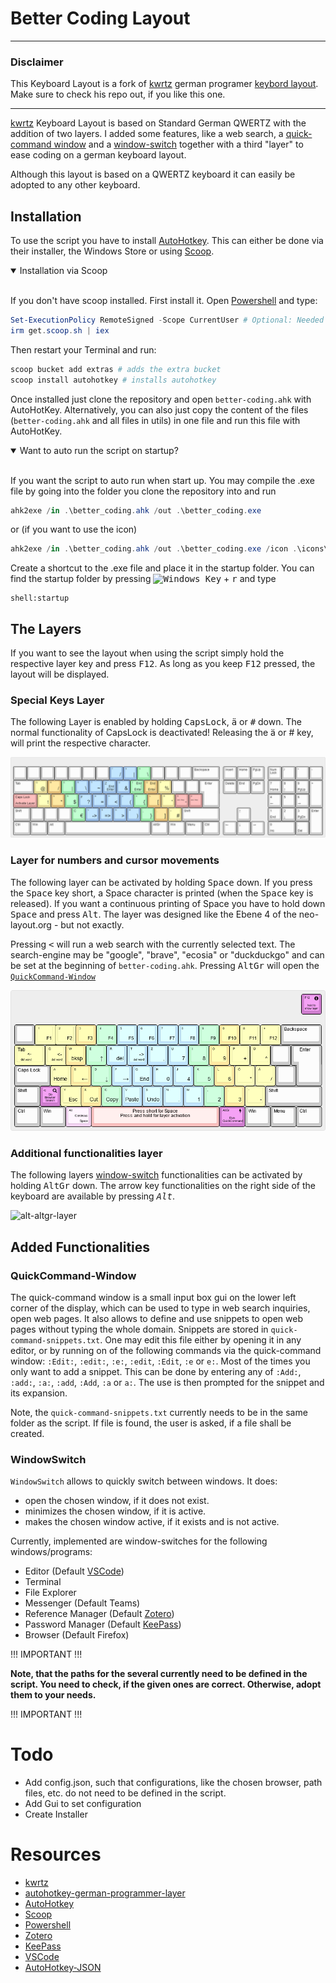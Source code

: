 # Better Coding Layout
----------------------

### Disclaimer

This Keyboard Layout is a fork of [kwrtz] german programer [keybord layout][kwrtz-layout].
Make sure to check his repo out, if you like this one.

----------------------------

[kwrtz] Keyboard Layout is based on Standard German QWERTZ with the addition of two layers.
I added some features, like a web search, a [quick-command window](#quickcommand-window) and a  [window-switch](#windowswitch) together with a third "layer" to ease coding on a german keyboard layout.

Although this layout is based on a QWERTZ keyboard it can easily be adopted to any other keyboard.

## Installation

To use the script you have to install [AutoHotkey][ahk]. This can either be done via their installer, the Windows Store or using [Scoop][scoop].


<details open>
<summary>Installation via Scoop</summary>
<br>

If you don't have scoop installed. First install it. Open [Powershell][powershell] and type:
```PowerShell
Set-ExecutionPolicy RemoteSigned -Scope CurrentUser # Optional: Needed to run a remote script the first time
irm get.scoop.sh | iex
```

Then restart your Terminal and run:
```PowerShell
scoop bucket add extras # adds the extra bucket
scoop install autohotkey # installs autohotkey
```

</details>

Once installed just clone the repository and open `better-coding.ahk` with AutoHotKey. Alternatively, you can also just copy the content of the files (`better-coding.ahk` and all files in utils) in one file and run this file with AutoHotKey.


<details open>
<summary>Want to auto run the script on startup?</summary>
<br>

If you want the script to auto run when start up. You may compile the .exe file by going into the folder you clone the repository into and run

```PowerShell
ahk2exe /in .\better_coding.ahk /out .\better_coding.exe
```

or (if you want to use the icon)

```PowerShell
ahk2exe /in .\better_coding.ahk /out .\better_coding.exe /icon .\icons\better-coding-icon.ico
```

Create a shortcut to the .exe file and place it in the startup folder. You can find the startup folder by pressing <kbd>![Windows Key][newwinlogo]</kbd> + <kbd>r</kbd> and type
```
shell:startup
```
</details>


## The Layers

If you want to see the layout when using the script simply hold the respective layer key and press <kbd>F12</kbd>. As long as you keep <kbd>F12</kbd> pressed, the layout will be displayed.

### Special Keys Layer

The following Layer is enabled by holding <kbd>CapsLock</kbd>, <kbd>ä</kbd> or <kbd>#</kbd> down. The normal functionality of CapsLock is deactivated! Releasing the ä or # key, will print the respective character.

![CapsLock, ä or # Layer](images/capslock-layer.png)

### Layer for numbers and cursor movements

The following layer can be activated by holding <kbd>Space</kbd> down. If you press the <kbd>Space</kbd> key short, a Space character is printed (when the <kbd>Space</kbd> key is released). If you want a continuous printing of Space you have to hold down <kbd>Space</kbd> and press <kbd>Alt</kbd>.
The layer was designed like the Ebene 4 of the neo-layout.org - but not exactly.

Pressing <kbd><</kbd> will run a web search with the currently selected text. The search-engine may be "google", "brave", "ecosia" or "duckduckgo" and can be set at the beginning of ``better-coding.ahk``. Pressing <kbd>AltGr</kbd> will open the [`QuickCommand-Window`](#quickcommand-window)

![Space-Layer](images/space-layer-short.png)

### Additional functionalities layer

The following layers [window-switch](#windowswitch) functionalities can be activated by holding <kbd>AltGr</kbd> down. The arrow key functionalities on the right side of the keyboard are available by pressing *<kbd>Alt</kbd>*.

![alt-altgr-layer](images/alt-altgr-layer-short.png)


## Added Functionalities

### QuickCommand-Window

The quick-command window is a small input box gui on the lower left corner of the display, which can be used to type in web search inquiries, open web pages. It also allows to define and use snippets to open web pages without typing the whole domain. Snippets are stored in
`quick-command-snippets.txt`. One may edit this file either by opening it in any editor, or by running on of the following commands via the quick-command window: `:Edit:`, `:edit:`, `:e:`, `:edit`, `:Edit`, `:e` or `e:`. Most of the times you only want to add a snippet. This can be done by entering any of `:Add:`, ``:add:``, ``:a:``, ``:add``, ``:Add``, `:a` or `a:`. The use is then prompted for the snippet and its expansion.

Note, the `quick-command-snippets.txt` currently needs to be in the same folder as the script. If file is found, the user is asked, if a file shall be created.

### WindowSwitch

``WindowSwitch`` allows to quickly switch between windows. It does:
- open the chosen window, if it does not exist.
- minimizes the chosen window, if it is active.
- makes the chosen window active, if it exists and is not active.

Currently, implemented are window-switches for the following windows/programs:

- Editor (Default [VSCode])
- Terminal
- File Explorer
- Messenger (Default Teams)
- Reference Manager (Default [Zotero])
- Password Manager (Default [KeePass])
- Browser (Default Firefox)

!!! IMPORTANT !!!

**Note, that the paths for the several currently need to be defined in the script. You need to check, if the given ones are correct. Otherwise, adopt them to your needs.**


!!! IMPORTANT !!!

# Todo

- Add config.json, such that configurations, like the chosen browser, path files, etc. do not need to be defined in the script.
- Add Gui to set configuration
- Create Installer


# Resources

- [kwrtz][kwrtz]
- [autohotkey-german-programmer-layer][kwrtz-layout]
- [AutoHotkey][ahk]
- [Scoop][scoop]
- [Powershell][powershell]
- [Zotero][Zotero]
- [KeePass]
- [VSCode]
- [AutoHotkey-JSON]

[kwrtz]:            https://github.com/kwrtz
[kwrtz-layout]:     https://github.com/kwrtz/autohotkey-german-programmer-layer
[ahk]:              https://www.autohotkey.com/
[scoop]:            https://scoop.sh/
[powershell]:       https://github.com/PowerShell/PowerShell
[Zotero]:           https://www.zotero.org/
[KeePass]:          https://keepass.info/
[VSCode]:           https://code.visualstudio.com/
[AutoHotkey-JSON]:  https://github.com/cocobelgica/AutoHotkey-JSON
[winlogo]:          https://i.stack.imgur.com/Rfuw7.png
[newwinlogo]:       https://i.stack.imgur.com/B8Zit.png
[oldwinlogo]:       https://i.stack.imgur.com/T0oPO.png